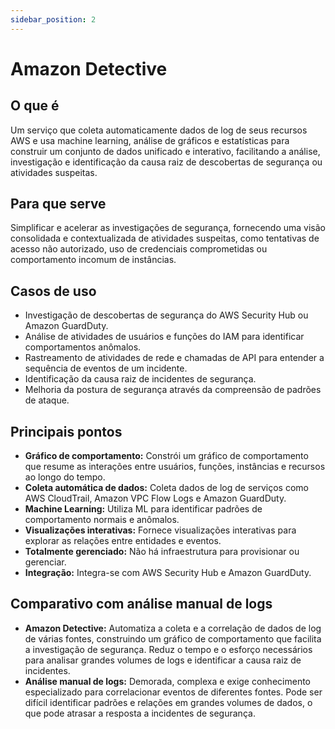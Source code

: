 ```yaml
---
sidebar_position: 2
---
```


# Amazon Detective

## O que é
Um serviço que coleta automaticamente dados de log de seus recursos AWS e usa machine learning, análise de gráficos e estatísticas para construir um conjunto de dados unificado e interativo, facilitando a análise, investigação e identificação da causa raiz de descobertas de segurança ou atividades suspeitas.

## Para que serve
Simplificar e acelerar as investigações de segurança, fornecendo uma visão consolidada e contextualizada de atividades suspeitas, como tentativas de acesso não autorizado, uso de credenciais comprometidas ou comportamento incomum de instâncias.

## Casos de uso
- Investigação de descobertas de segurança do AWS Security Hub ou Amazon GuardDuty.
- Análise de atividades de usuários e funções do IAM para identificar comportamentos anômalos.
- Rastreamento de atividades de rede e chamadas de API para entender a sequência de eventos de um incidente.
- Identificação da causa raiz de incidentes de segurança.
- Melhoria da postura de segurança através da compreensão de padrões de ataque.

## Principais pontos
- **Gráfico de comportamento:** Constrói um gráfico de comportamento que resume as interações entre usuários, funções, instâncias e recursos ao longo do tempo.
- **Coleta automática de dados:** Coleta dados de log de serviços como AWS CloudTrail, Amazon VPC Flow Logs e Amazon GuardDuty.
- **Machine Learning:** Utiliza ML para identificar padrões de comportamento normais e anômalos.
- **Visualizações interativas:** Fornece visualizações interativas para explorar as relações entre entidades e eventos.
- **Totalmente gerenciado:** Não há infraestrutura para provisionar ou gerenciar.
- **Integração:** Integra-se com AWS Security Hub e Amazon GuardDuty.

## Comparativo com análise manual de logs
- **Amazon Detective:** Automatiza a coleta e a correlação de dados de log de várias fontes, construindo um gráfico de comportamento que facilita a investigação de segurança. Reduz o tempo e o esforço necessários para analisar grandes volumes de logs e identificar a causa raiz de incidentes.
- **Análise manual de logs:** Demorada, complexa e exige conhecimento especializado para correlacionar eventos de diferentes fontes. Pode ser difícil identificar padrões e relações em grandes volumes de dados, o que pode atrasar a resposta a incidentes de segurança. 